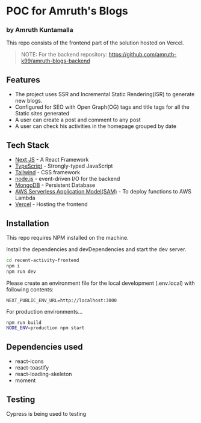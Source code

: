 # POC for Amruth's Blogs

### by Amruth Kuntamalla

This repo consists of the frontend part of the solution hosted on Vercel.

> NOTE: For the backend repository: https://github.com/amruth-k99/amruth-blogs-backend

## Features

- The project uses SSR and Incremental Static Rendering(ISR) to generate new blogs.
- Configured for SEO with Open Graph(OG) tags and title tags for all the Static sites generated
- A user can create a post and comment to any post
- A user can check his activities in the homepage grouped by date

## Tech Stack

- [Next JS] - A React Framework
- [TypeScript] - Strongly-typed JavaScript
- [Tailwind] - CSS framework
- [node.js] - event-driven I/O for the backend
- [MongoDB] - Persistent Database
- [AWS Serverless Application Model(SAM)] - To deploy functions to AWS Lambda
- [Vercel] - Hosting the frontend


## Installation

This repo requires NPM installed on the machine.

Install the dependencies and devDependencies and start the dev server.

```sh
cd recent-activity-frontend
npm i
npm run dev
```

Please create an environment file for the local development (.env.local) with following contents:

```
NEXT_PUBLIC_ENV_URL=http://localhost:3000
```

For production environments...

```sh
npm run build
NODE_ENV=production npm start
```

## Dependencies used

- react-icons
- react-toastify
- react-loading-skeleton
- moment

[//]: # "These are reference links used in the body of this note and get stripped out when the markdown processor does its job. There is no need to format nicely because it shouldn't be seen. Thanks SO - http://stackoverflow.com/questions/4823468/store-comments-in-markdown-syntax"
[tailwind]: https://tailwindcss.com
[aws serverless application model(sam)]: https://docs.aws.amazon.com/serverless-application-model/latest/developerguide/what-is-sam.html
[next js]: https://nextjs.org
[node.js]: http://nodejs.org
[mongodb]: https://www.mongodb.com/
[TypeScript]: https://www.typescriptlang.org/
[vercel]: https://www.vercel.com/

## Testing

Cypress is being used to testing
